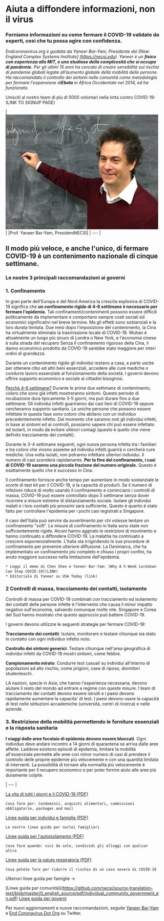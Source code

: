 # Aiuta a diffondere informazioni, non il virus

### Forniamo informazioni su come fermare il COVID-19 validate da esperti, così che tu possa agire con confidenza. 

_Endcoronavirus.org è guidata da Yaneer Bar-Yam, Presidente del [New England Complex Systems Institute] (https://necsi.edu). Yaneer è un **fisico con esperienza allo MIT, e uno studioso della complessità che si occupa di pandemie**. Per gli ultimi 15 anni ha cercato di creare sensibilità sul rischio di pandemie globali legate all’aumento globale della mobilità delle persone. Ha raccomandato il controllo dei sintomi nelle comunità come metodologia per fermare l'espansione di**Ebola** in Africa Occidentale nel 2014, ed ha funzionato._

Unisciti al nostro team di più di 5000 volontari nella lotta contro COVID-19: (LINK TO SIGNUP PAGE)

|![yaneer](../0_english_source/images/Yaneer.jpg)|
|Prof. Yaneer Bar-Yam, PresidentNECSI|
| --- |

## Il modo più veloce, e anche l'unico, di fermare COVID-19 è un contenimento nazionale di cinque settimane.

### Le nostre 3 principali raccomandazioni ai governi
### 1. Confinamento

In gran parte dell'Europa e del Nord America la crescita esplosiva di COVID-19 significa che **un confinamento rigido di 4-6 settimane è necessario per fermare l'epidemia**. Tali confinamenti/contenimenti possono essere difficili politicamente da implementare e comportano sempre costi sociali ed economici significativi nel breve termine. Ma gli effetti sono sostanziali e la loro durata limitata. Due mesi dopo l'imposizione del contenimento, la Cina ha virtualmente eliminato la trasmissione locale di COVID-19. Wuhan è attualmente un luogo più sicuro di Londra o New York, e l'economia cinese è sulla strada del recupero Senza il confinamento rigoroso della Cina, il danno economico prodotto da COVID-19 sarebbe stato maggiore per interi ordini di grandezza.

Durante un contenimento rigido gli individui restano a casa, a parte uscite per ottenere cibo ed altri beni essenziali, accedere alle cure mediche o condurre lavoro essenziale al funzionamento della società. I governi devono offrire supporto economico e sociale ai cittadini bisognosi.

[Perchè 4-6 settimane?](https://github.com/necsi/source-translation-text/raw/master/italian/pdf/5weeks_it.pdf) Durante le prime due settimane di contenimento, coloro che sono già infetti mostreranno sintomi. Questo periodo di incubazione dura tipicamente 3-5 giorni, ma può durare fino a due settimane. Gli individui infetti guariranno dai casi lievi di COVID-19 oppure cercheranno supporto sanitario. Le uniche persone che possono essere infettate in questa fase sono coloro che abitano con un individuo precedentemente infetto. Dal momento che saranno noti gli individui infetti, in base ai sintomi ed ai controlli, possiamo sapere chi può essere infettato ed isolarli, in modo da evitare ulteiori contagi (questo è quello che viene definito tracciamento dei contatti).

Durante le 3-4 settimane seguenti, ogni nuova persona infetta tra i familiari e tra coloro che vivono assieme ad individui infetti guarirà o cercherà cure mediche. Una volta isolati, non potranno infettare ulteriori individui. Il numero di casi scenderà rapidamente. **Per la fine del confinamento, i casi di COVID-19 saranno una piccola frazione del numero originale.** Questo è esattamente quello che è successo in Cina.

Il confinamento fornisce anche tempo per aumentare in modo sostanziale le scorte di test kit per il COVID-19, e la capacità di produrli. Se il numero di infezioni riduce di molto usando il confinamento e cominciano i controlli di massa, COVID-19 può essere controllato dopo 5 settimane senza dover ricorrere a misure estreme di distanziamento sociale. Isolare gli individui malati e i loro contatti più prossimi sarà sufficiente. Questo è quanto è stato fatto per controllare l'epidemia per i pochi casi registrati a Singapore.

Il caso dell'Italia può servire da avvertimento per chi volesse tentare un confinamento "soft". Le misure di confinamento in Italia sono state non sufficientemente rigide. Alcuni  hanno aggirato le restrizioni di movimento e hanno continuato a diffondere COVID-19. La malattia ha continuato a crescere esponenzialmente. L'italia sta irrigindendo le sue procedure di confinamento per prevenire ulteriore diffusione. La Danimarca, che ha implementato un confinamento più completo e chiuso i propri confini, ha avuto maggiore successo nella limitazione dell'epidemia.


    * Leggi il memo di Chen Shen e Yaneer Bar-Yam: [Why A 5-Week Lockdown Can Stop COVID-19](LINK)
    * Editoriale di Yaneer su USA Today (link)


### 2 Controlli di massa, tracciamento dei contatti, isolamento

Controlli di massa per COVID-19 combinati con tracciamento ed isolamento dei contatti delle persone infette è l'intervento che causa il minor impatto negativo sull'economia, salvando comunque molte vite. Singapore e Corea del Sud hanno mostrato che questo approccio può battere COVID-19.

I governi devono utilizzre le seguenti strategie per fermare COVID-19:

**Tracciamento dei contatti**: Isolare, monitorare e testare chiunque sia stato in contatto con ogni individuo infetto noto.

**Controllo dei sintomi generici**: Testare chiunque nell'area geografica di individui infetti da COVID-19 mostri sintomi, come febbre.

**Campionamento mirato**: Condurre test casuali su individui all'interno di popolazioni ad alto rischio, come prigioni, case di riposo, dormitori studenteschi.

LA nazioni, specie in Asia, che hanno l'esperienza necessaria, devono aiutare il resto del mondo ad entrare a regime con queste misure. I team di tracciamento dei contatti devono essere istruiti e i paesi devono rapidamente aumentare la capacita' di test. I paesi devono usare la capacità di test nelle istituzioni accademiche (università, centri di ricerca) e nelle aziende.

### 3. Restrizione della mobilità permettendo le forniture essenziali e la risposta sanitaria

**I viaggi dalle aree focolaio di epidemia devono essere bloccati**. Ogni individuo deve andare incontro a 14 giorni di quarantena se arriva dalle aree affette. Laddove esistono episodi di epidemia, limitare la mobilità all'essenziale permette alle aree con minor numero di casi di prendere il controllo delle proprie epidemie più velocemente e con una quantità limitata di interventi. La possibilità di tornare alla normalità più velocemente è importante per il recupero economico e per poter fornire aiuto alle aree più duramente colpite.

| --- |

[La vita di tutti i giorni e il COVID-19 (PDF)](https://github.com/necsi/source-translation-text/blob/master/0_english_source/pdf/everyday_en.pdf)

    Cosa fare per: Condominii, acquisti alimentari, commissioni obbligatorie, packages and mail

[Linee guida per individui e famiglie (PDF)](https://github.com/necsi/source-translation-text/blob/master/0_english_source/pdf/family_en.pdf)

    Le nostre linee guida per nuclei famigliari 

[Linee guida per l'autoisolamento (PDF)](https://github.com/necsi/source-translation-text/blob/master/0_english_source/pdf/self_isolation_en.pdf)

    Cosa fare quando: vivi da solo, condividi gli alloggi con qualcun altro

[Linee guida per la salute respiratoria (PDF)](https://github.com/necsi/source-translation-text/blob/master/0_english_source/pdf/respiratory-health_en.pdf)

    Cosa potete fare per ridurre il rischio di un caso severo di COVID-19

Ulteriori linee guida per famiglie →

[Linee guida per comunità]((https://github.com/necsi/source-translation-text/blob/master/0_english_source/pdf/individual_community_government_en.pdf)
[Linee guida per governi](https://github.com/necsi/source-translation-text/blob/master/0_english_source/pdf/individual_community_government_en.pdf)

Per nuovi aggiornamenti e nuove raccomandazioni, seguite [Yaneer Bar-Yam](https://twitter.com/yaneerbaryam) e [End Coronavirus Dot Org](https://twitter.com/endCOVID19) su Twitter.
